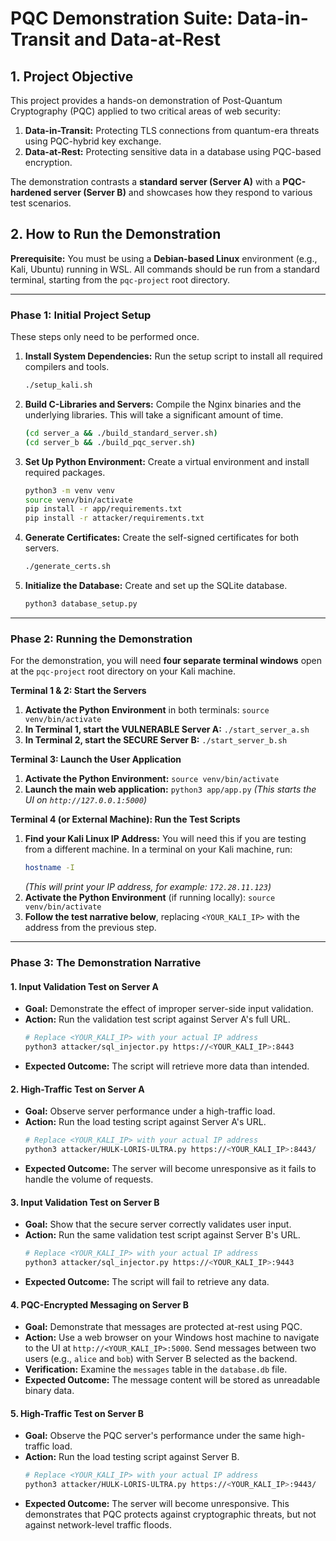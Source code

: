 # PQC Demonstration Suite: Data-in-Transit and Data-at-Rest

## 1. Project Objective

This project provides a hands-on demonstration of Post-Quantum Cryptography (PQC) applied to two critical areas of web security:
1.  **Data-in-Transit:** Protecting TLS connections from quantum-era threats using PQC-hybrid key exchange.
2.  **Data-at-Rest:** Protecting sensitive data in a database using PQC-based encryption.

The demonstration contrasts a **standard server (Server A)** with a **PQC-hardened server (Server B)** and showcases how they respond to various test scenarios.

## 2. How to Run the Demonstration

**Prerequisite:** You must be using a **Debian-based Linux** environment (e.g., Kali, Ubuntu) running in WSL. All commands should be run from a standard terminal, starting from the `pqc-project` root directory.

---

### Phase 1: Initial Project Setup

These steps only need to be performed once.

1.  **Install System Dependencies:** Run the setup script to install all required compilers and tools.
    ```bash
    ./setup_kali.sh
    ```

2.  **Build C-Libraries and Servers:** Compile the Nginx binaries and the underlying libraries. This will take a significant amount of time.
    ```bash
    (cd server_a && ./build_standard_server.sh)
    (cd server_b && ./build_pqc_server.sh)
    ```

3.  **Set Up Python Environment:** Create a virtual environment and install required packages.
    ```bash
    python3 -m venv venv
    source venv/bin/activate
    pip install -r app/requirements.txt
    pip install -r attacker/requirements.txt
    ```

4.  **Generate Certificates:** Create the self-signed certificates for both servers.
    ```bash
    ./generate_certs.sh
    ```
5.  **Initialize the Database:** Create and set up the SQLite database.
    ```bash
    python3 database_setup.py
    ```

---

### Phase 2: Running the Demonstration

For the demonstration, you will need **four separate terminal windows** open at the `pqc-project` root directory on your Kali machine.

**Terminal 1 & 2: Start the Servers**
1.  **Activate the Python Environment** in both terminals: `source venv/bin/activate`
2.  **In Terminal 1, start the VULNERABLE Server A:** `./start_server_a.sh`
3.  **In Terminal 2, start the SECURE Server B:** `./start_server_b.sh`

**Terminal 3: Launch the User Application**
1.  **Activate the Python Environment:** `source venv/bin/activate`
2.  **Launch the main web application:** `python3 app/app.py`
    *(This starts the UI on `http://127.0.0.1:5000`)*

**Terminal 4 (or External Machine): Run the Test Scripts**
1.  **Find your Kali Linux IP Address:** You will need this if you are testing from a different machine. In a terminal on your Kali machine, run:
    ```bash
    hostname -I
    ```
    *(This will print your IP address, for example: `172.28.11.123`)*
2.  **Activate the Python Environment** (if running locally): `source venv/bin/activate`
3.  **Follow the test narrative below**, replacing `<YOUR_KALI_IP>` with the address from the previous step.

---

### Phase 3: The Demonstration Narrative

#### 1. Input Validation Test on Server A

*   **Goal:** Demonstrate the effect of improper server-side input validation.
*   **Action:** Run the validation test script against Server A's full URL.
    ```bash
    # Replace <YOUR_KALI_IP> with your actual IP address
    python3 attacker/sql_injector.py https://<YOUR_KALI_IP>:8443
    ```
*   **Expected Outcome:** The script will retrieve more data than intended.

#### 2. High-Traffic Test on Server A

*   **Goal:** Observe server performance under a high-traffic load.
*   **Action:** Run the load testing script against Server A's URL.
    ```bash
    # Replace <YOUR_KALI_IP> with your actual IP address
    python3 attacker/HULK-LORIS-ULTRA.py https://<YOUR_KALI_IP>:8443/
    ```
*   **Expected Outcome:** The server will become unresponsive as it fails to handle the volume of requests.

#### 3. Input Validation Test on Server B

*   **Goal:** Show that the secure server correctly validates user input.
*   **Action:** Run the same validation test script against Server B's URL.
    ```bash
    # Replace <YOUR_KALI_IP> with your actual IP address
    python3 attacker/sql_injector.py https://<YOUR_KALI_IP>:9443
    ```
*   **Expected Outcome:** The script will fail to retrieve any data.

#### 4. PQC-Encrypted Messaging on Server B

*   **Goal:** Demonstrate that messages are protected at-rest using PQC.
*   **Action:** Use a web browser on your Windows host machine to navigate to the UI at `http://<YOUR_KALI_IP>:5000`. Send messages between two users (e.g., `alice` and `bob`) with Server B selected as the backend.
*   **Verification:** Examine the `messages` table in the `database.db` file.
*   **Expected Outcome:** The message content will be stored as unreadable binary data.

#### 5. High-Traffic Test on Server B

*   **Goal:** Observe the PQC server's performance under the same high-traffic load.
*   **Action:** Run the load testing script against Server B.
    ```bash
    # Replace <YOUR_KALI_IP> with your actual IP address
    python3 attacker/HULK-LORIS-ULTRA.py https://<YOUR_KALI_IP>:9443/
    ```
*   **Expected Outcome:** The server will become unresponsive. This demonstrates that PQC protects against cryptographic threats, but not against network-level traffic floods.
